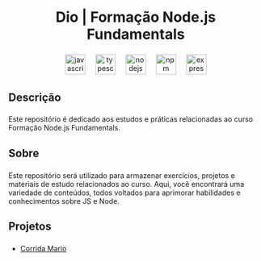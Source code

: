 <h1 align="center">Dio | Formação Node.js Fundamentals</h1>

###

<div align="center">
  <img src="https://cdn.jsdelivr.net/gh/devicons/devicon/icons/javascript/javascript-plain.svg" height="40" alt="javascript logo"  />
  <img width="12" />
  <img src="https://cdn.jsdelivr.net/gh/devicons/devicon/icons/typescript/typescript-plain.svg" height="40" alt="typescript logo"  />
  <img width="12" />
  <img src="https://cdn.jsdelivr.net/gh/devicons/devicon/icons/nodejs/nodejs-plain-wordmark.svg" height="40" alt="nodejs logo"  />
  <img width="12" />
  <img src="https://cdn.jsdelivr.net/gh/devicons/devicon/icons/npm/npm-original-wordmark.svg" height="40" alt="npm logo"  />
  <img width="12" />
  <img src="https://cdn.jsdelivr.net/gh/devicons/devicon/icons/express/express-original.svg" height="40" alt="express logo"  />
</div>

###

<h2 align="left">Descrição</h2>

###

<p align="left">Este repositório é dedicado aos estudos e práticas relacionadas ao curso Formação Node.js Fundamentals.</p>

###

<h2 align="left">Sobre</h2>

###

<p align="left">Este repositório será utilizado para armazenar exercícios, projetos e materiais de estudo relacionados ao curso. Aqui, você encontrará uma variedade de conteúdos, todos voltados para aprimorar habilidades e conhecimentos sobre JS e Node.</p>

###

<h2 align="left">Projetos</h2>

###

- [Corrida Mario](CorridaMario)